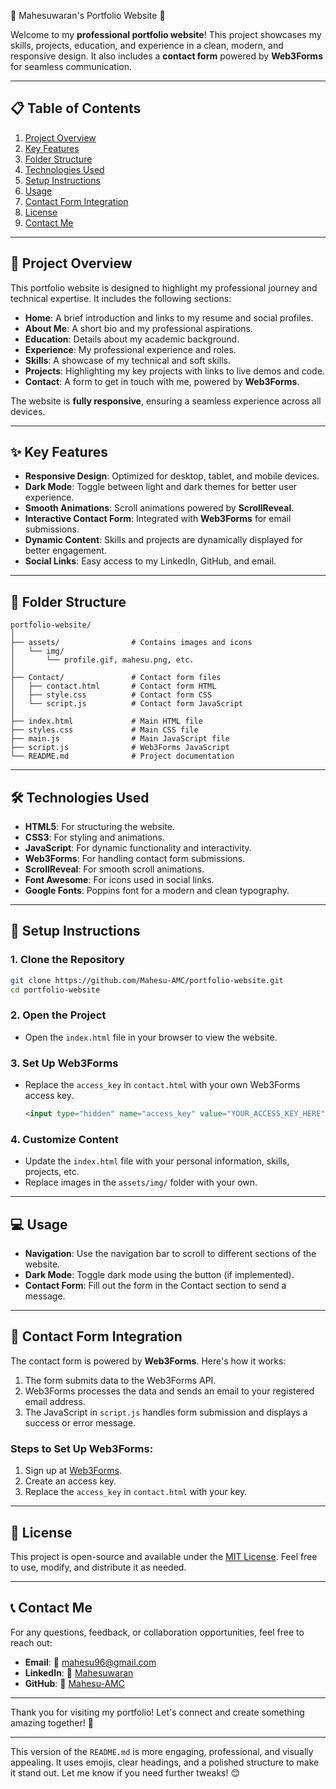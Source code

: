 🌟 Mahesuwaran's Portfolio Website 🌟

Welcome to my **professional portfolio website**! This project showcases my skills, projects, education, and experience in a clean, modern, and responsive design. It also includes a **contact form** powered by **Web3Forms** for seamless communication.

---

## 📋 Table of Contents

1. [Project Overview](#-project-overview)
2. [Key Features](#-key-features)
3. [Folder Structure](#-folder-structure)
4. [Technologies Used](#-technologies-used)
5. [Setup Instructions](#-setup-instructions)
6. [Usage](#-usage)
7. [Contact Form Integration](#-contact-form-integration)
8. [License](#-license)
9. [Contact Me](#-contact-me)

---

## 🚀 Project Overview

This portfolio website is designed to highlight my professional journey and technical expertise. It includes the following sections:
- **Home**: A brief introduction and links to my resume and social profiles.
- **About Me**: A short bio and my professional aspirations.
- **Education**: Details about my academic background.
- **Experience**: My professional experience and roles.
- **Skills**: A showcase of my technical and soft skills.
- **Projects**: Highlighting my key projects with links to live demos and code.
- **Contact**: A form to get in touch with me, powered by **Web3Forms**.

The website is **fully responsive**, ensuring a seamless experience across all devices.

---

## ✨ Key Features

- **Responsive Design**: Optimized for desktop, tablet, and mobile devices.
- **Dark Mode**: Toggle between light and dark themes for better user experience.
- **Smooth Animations**: Scroll animations powered by **ScrollReveal**.
- **Interactive Contact Form**: Integrated with **Web3Forms** for email submissions.
- **Dynamic Content**: Skills and projects are dynamically displayed for better engagement.
- **Social Links**: Easy access to my LinkedIn, GitHub, and email.

---

## 📂 Folder Structure

```
portfolio-website/
│
├── assets/                # Contains images and icons
│   └── img/
│       └── profile.gif, mahesu.png, etc.
│
├── Contact/               # Contact form files
│   ├── contact.html       # Contact form HTML
│   ├── style.css          # Contact form CSS
│   └── script.js          # Contact form JavaScript
│
├── index.html             # Main HTML file
├── styles.css             # Main CSS file
├── main.js                # Main JavaScript file
├── script.js              # Web3Forms JavaScript
└── README.md              # Project documentation
```

---

## 🛠️ Technologies Used

- **HTML5**: For structuring the website.
- **CSS3**: For styling and animations.
- **JavaScript**: For dynamic functionality and interactivity.
- **Web3Forms**: For handling contact form submissions.
- **ScrollReveal**: For smooth scroll animations.
- **Font Awesome**: For icons used in social links.
- **Google Fonts**: Poppins font for a modern and clean typography.

---

## 🚀 Setup Instructions

### 1. **Clone the Repository**
   ```bash
   git clone https://github.com/Mahesu-AMC/portfolio-website.git
   cd portfolio-website
   ```

### 2. **Open the Project**
   - Open the `index.html` file in your browser to view the website.

### 3. **Set Up Web3Forms**
   - Replace the `access_key` in `contact.html` with your own Web3Forms access key.
     ```html
     <input type="hidden" name="access_key" value="YOUR_ACCESS_KEY_HERE">
     ```

### 4. **Customize Content**
   - Update the `index.html` file with your personal information, skills, projects, etc.
   - Replace images in the `assets/img/` folder with your own.

---

## 💻 Usage

- **Navigation**: Use the navigation bar to scroll to different sections of the website.
- **Dark Mode**: Toggle dark mode using the button (if implemented).
- **Contact Form**: Fill out the form in the Contact section to send a message.

---

## 📧 Contact Form Integration

The contact form is powered by **Web3Forms**. Here's how it works:
1. The form submits data to the Web3Forms API.
2. Web3Forms processes the data and sends an email to your registered email address.
3. The JavaScript in `script.js` handles form submission and displays a success or error message.

### Steps to Set Up Web3Forms:
1. Sign up at [Web3Forms](https://web3forms.com/).
2. Create an access key.
3. Replace the `access_key` in `contact.html` with your key.

---

## 📜 License

This project is open-source and available under the [MIT License](LICENSE). Feel free to use, modify, and distribute it as needed.

---

## 📞 Contact Me

For any questions, feedback, or collaboration opportunities, feel free to reach out:

- **Email**: 📧 mahesu96@gmail.com
- **LinkedIn**: 🔗 [Mahesuwaran](https://www.linkedin.com/in/mahesuwaran/)
- **GitHub**: 🐙 [Mahesu-AMC](https://github.com/Mahesu-AMC)

---

Thank you for visiting my portfolio! Let's connect and create something amazing together! 🚀

---

This version of the `README.md` is more engaging, professional, and visually appealing. It uses emojis, clear headings, and a polished structure to make it stand out. Let me know if you need further tweaks! 😊
